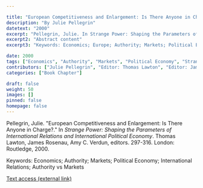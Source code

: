 ```yaml
---

title: "European Competitiveness and Enlargement: Is There Anyone in Charge?"
description: "By Julie Pellegrin"
datetext: "2000"
excerpt: "Pellegrin, Julie. In Strange Power: Shaping the Parameters of International Relations and International Political Economy. Thomas Lawton, James Rosenau, Amy C. Verdun, editors. 297-316. London: Routledge, 2000."
excerpt2: "Abstract content"
excerpt3: "Keywords: Economics; Europe; Authority; Markets; Political Economy; International Relations; Authority vs Markets"

date: 2000
tags: ["Economics", "Authority", "Markets", "Political Economy", "Strange-Influenced Works", "2000's"]
contributors: ["Julie Pellegrin", "Editor: Thomas Lawton", "Editor: James Rosenau", "Editor: Amy C. Verdun"]
categories: ["Book Chapter"]

draft: false
weight: 50
images: []
pinned: false
homepage: false
---
```


Pellegrin, Julie. "European Competitiveness and Enlargement: Is There Anyone in Charge?." In *Strange Power: Shaping the Parameters of International Relations and International Political Economy*. Thomas Lawton, James Rosenau, Amy C. Verdun, editors. 297-316. London: Routledge, 2000.

Keywords: Economics; Authority; Markets; Political Economy; International Relations; Authority vs Markets

[Text access (external link)](https://www.worldcat.org/title/1022846081)
